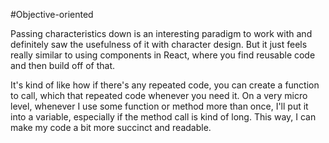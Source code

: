 #Objective-oriented

Passing characteristics down is an interesting paradigm to work with and definitely
saw the usefulness of it with character design. But it just feels really similar to
using components in React, where you find reusable code and then build off of that.

It's kind of like how if there's any repeated code, you can create a function to call,
which that repeated code whenever you need it. On a very micro level, whenever I use
some function or method more than once, I'll put it into a variable, especially if
the method call is kind of long. This way, I can make my code a bit more succinct and readable.